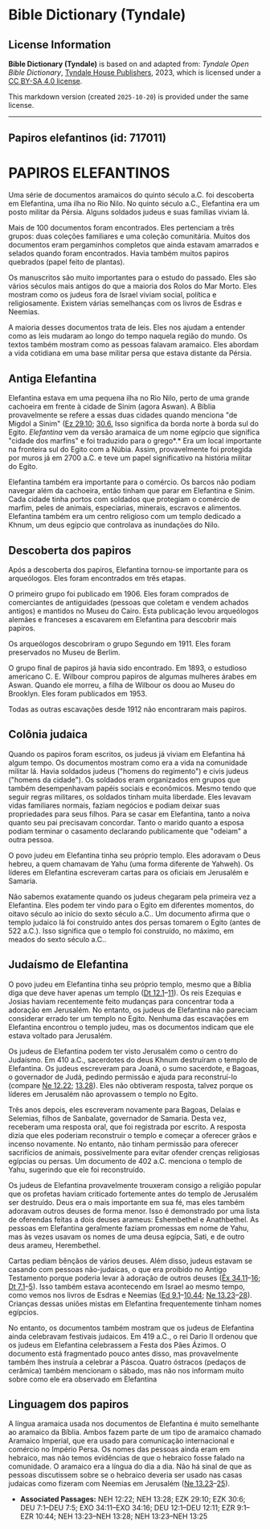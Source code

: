 # Bible Dictionary (Tyndale)

## License Information

**Bible Dictionary (Tyndale)** is based on and adapted from: _Tyndale Open Bible Dictionary_, [Tyndale House Publishers](https://tyndaleopenresources.com/), 2023, which is licensed under a [CC BY-SA 4.0 license](https://creativecommons.org/licenses/by-sa/4.0/legalcode.en).

This markdown version (created `2025-10-20`) is provided under the same license.



--------------------------------

## Papiros elefantinos (id: 717011)

PAPIROS ELEFANTINOS
===================

Uma série de documentos aramaicos do quinto século a.C. foi descoberta em Elefantina, uma ilha no Rio Nilo. No quinto século a.C., Elefantina era um posto militar da Pérsia. Alguns soldados judeus e suas famílias viviam lá.

Mais de 100 documentos foram encontrados. Eles pertenciam a três grupos: duas coleções familiares e uma coleção comunitária. Muitos dos documentos eram pergaminhos completos que ainda estavam amarrados e selados quando foram encontrados. Havia também muitos papiros quebrados (papel feito de plantas).

Os manuscritos são muito importantes para o estudo do passado. Eles são vários séculos mais antigos do que a maioria dos Rolos do Mar Morto. Eles mostram como os judeus fora de Israel viviam social, política e religiosamente. Existem várias semelhanças com os livros de Esdras e Neemias.

A maioria desses documentos trata de leis. Eles nos ajudam a entender como as leis mudaram ao longo do tempo naquela região do mundo. Os textos também mostram como as pessoas falavam aramaico. Eles abordam a vida cotidiana em uma base militar persa que estava distante da Pérsia.

Antiga Elefantina
-----------------

Elefantina estava em uma pequena ilha no Rio Nilo, perto de uma grande cachoeira em frente à cidade de Sinim (agora Aswan). A Bíblia provavelmente se refere a essas duas cidades quando menciona "de Migdol a Sinim" ([Ez 29\.10](https://ref.ly/Ezek29:10); [30\.6\.](https://ref.ly/Ezek30:6) Isso significa da borda norte à borda sul do Egito. *Elefantina* vem da versão aramaica de um nome egípcio que significa "cidade dos marfins" e foi traduzido para o grego*.* Era um local importante na fronteira sul do Egito com a Núbia. Assim, provavelmente foi protegida por muros já em 2700 a.C. e teve um papel significativo na história militar do Egito.

Elefantina também era importante para o comércio. Os barcos não podiam navegar além da cachoeira, então tinham que parar em Elefantina e Sinim. Cada cidade tinha portos com soldados que protegiam o comércio de marfim, peles de animais, especiarias, minerais, escravos e alimentos. Elefantina também era um centro religioso com um templo dedicado a Khnum, um deus egípcio que controlava as inundações do Nilo.

Descoberta dos papiros
----------------------

Após a descoberta dos papiros, Elefantina tornou\-se importante para os arqueólogos. Eles foram encontrados em três etapas.

O primeiro grupo foi publicado em 1906\. Eles foram comprados de comerciantes de antiguidades (pessoas que coletam e vendem achados antigos) e mantidos no Museu do Cairo. Esta publicação levou arqueólogos alemães e franceses a escavarem em Elefantina para descobrir mais papiros.

Os arqueólogos descobriram o grupo Segundo em 1911\. Eles foram preservados no Museu de Berlim.

O grupo final de papiros já havia sido encontrado. Em 1893, o estudioso americano C. E. Wilbour comprou papiros de algumas mulheres árabes em Aswan. Quando ele morreu, a filha de Wilbour os doou ao Museu do Brooklyn. Eles foram publicados em 1953\.

Todas as outras escavações desde 1912 não encontraram mais papiros.

Colônia judaica
---------------

Quando os papiros foram escritos, os judeus já viviam em Elefantina há algum tempo. Os documentos mostram como era a vida na comunidade militar lá. Havia soldados judeus ("homens do regimento") e civis judeus ("homens da cidade"). Os soldados eram organizados em grupos que também desempenhavam papéis sociais e econômicos. Mesmo tendo que seguir regras militares, os soldados tinham muita liberdade. Eles levavam vidas familiares normais, faziam negócios e podiam deixar suas propriedades para seus filhos. Para se casar em Elefantina, tanto a noiva quanto seu pai precisavam concordar. Tanto o marido quanto a esposa podiam terminar o casamento declarando publicamente que "odeiam" a outra pessoa.

O povo judeu em Elefantina tinha seu próprio templo. Eles adoravam o Deus hebreu, a quem chamavam de Yahu (uma forma diferente de Yahweh). Os líderes em Elefantina escreveram cartas para os oficiais em Jerusalém e Samaria.

Não sabemos exatamente quando os judeus chegaram pela primeira vez a Elefantina. Eles podem ter vindo para o Egito em diferentes momentos, do oitavo século ao início do sexto século a.C.. Um documento afirma que o templo judaico lá foi construído antes dos persas tomarem o Egito (antes de 522 a.C.). Isso significa que o templo foi construído, no máximo, em meados do sexto século a.C..

Judaísmo de Elefantina
----------------------

O povo judeu em Elefantina tinha seu próprio templo, mesmo que a Bíblia diga que deve haver apenas um templo ([Dt 12\.1](https://ref.ly/Deut12:1-Deut12:11)–[11](https://ref.ly/Deut12:1-Deut12:11)). Os reis Ezequias e Josias haviam recentemente feito mudanças para concentrar toda a adoração em Jerusalém. No entanto, os judeus de Elefantina não pareciam considerar errado ter um templo no Egito. Nenhuma das escavações em Elefantina encontrou o templo judeu, mas os documentos indicam que ele estava voltado para Jerusalém.

Os judeus de Elefantina podem ter visto Jerusalém como o centro do Judaísmo. Em 410 a.C., sacerdotes do deus Khnum destruíram o templo de Elefantina. Os judeus escreveram para Joanã, o sumo sacerdote, e Bagoas, o governador de Judá, pedindo permissão e ajuda para reconstruí\-lo (compare [Ne 12\.22](https://ref.ly/Neh12:22); [13\.28](https://ref.ly/Neh13:28)). Eles não obtiveram resposta, talvez porque os líderes em Jerusalém não aprovassem o templo no Egito.

Três anos depois, eles escreveram novamente para Bagoas, Delaías e Selemias, filhos de Sanbalate, governador de Samaria. Desta vez, receberam uma resposta oral, que foi registrada por escrito. A resposta dizia que eles poderiam reconstruir o templo e começar a oferecer grãos e incenso novamente. No entanto, não tinham permissão para oferecer sacrifícios de animais, possivelmente para evitar ofender crenças religiosas egípcias ou persas. Um documento de 402 a.C. menciona o templo de Yahu, sugerindo que ele foi reconstruído.

Os judeus de Elefantina provavelmente trouxeram consigo a religião popular que os profetas haviam criticado fortemente antes do templo de Jerusalém ser destruído. Deus era o mais importante em sua fé, mas eles também adoravam outros deuses de forma menor. Isso é demonstrado por uma lista de oferendas feitas a dois deuses arameus: Eshembethel e Anathbethel. As pessoas em Elefantina geralmente faziam promessas em nome de Yahu, mas às vezes usavam os nomes de uma deusa egípcia, Sati, e de outro deus arameu, Herembethel.

Cartas pediam bênçãos de vários deuses. Além disso, judeus estavam se casando com pessoas não\-judaicas, o que era proibido no Antigo Testamento porque poderia levar à adoração de outros deuses ([Êx 34\.11](https://ref.ly/Exod34:11-Exod34:16)–[16](https://ref.ly/Exod34:11-Exod34:16); [Dt 7\.1](https://ref.ly/Deut7:1-Deut7:5)–[5](https://ref.ly/Deut7:1-Deut7:5)). Isso também estava acontecendo em Israel ao mesmo tempo, como vemos nos livros de Esdras e Neemias ([Ed 9\.1](https://ref.ly/Ezra9:1-Ezra10:44)–[10\.44](https://ref.ly/Ezra9:1-Ezra10:44); [Ne 13\.23](https://ref.ly/Neh13:23-Neh13:28)–[28](https://ref.ly/Neh13:23-Neh13:28)). Crianças dessas uniões mistas em Elefantina frequentemente tinham nomes egípcios.

No entanto, os documentos também mostram que os judeus de Elefantina ainda celebravam festivais judaicos. Em 419 a.C., o rei Dario II ordenou que os judeus em Elefantina celebrassem a Festa dos Pães Ázimos. O documento está fragmentado pouco antes disso, mas provavelmente também lhes instruía a celebrar a Páscoa. Quatro óstracos (pedaços de cerâmica) também mencionam o sábado, mas não nos informam muito sobre como ele era observado em Elefantina

Linguagem dos papiros
---------------------

A língua aramaica usada nos documentos de Elefantina é muito semelhante ao aramaico da Bíblia. Ambos fazem parte de um tipo de aramaico chamado Aramaico Imperial, que era usado para comunicação internacional e comércio no Império Persa. Os nomes das pessoas ainda eram em hebraico, mas não temos evidências de que o hebraico fosse falado na comunidade. O aramaico era a língua do dia a dia. Não há sinal de que as pessoas discutissem sobre se o hebraico deveria ser usado nas casas judaicas como fizeram com Neemias em Jerusalém ([Ne 13\.23](https://ref.ly/Neh13:23-Neh13:25)–[25](https://ref.ly/Neh13:23-Neh13:25)).

* **Associated Passages:** NEH 12:22; NEH 13:28; EZK 29:10; EZK 30:6; DEU 7:1–DEU 7:5; EXO 34:11–EXO 34:16; DEU 12:1–DEU 12:11; EZR 9:1–EZR 10:44; NEH 13:23–NEH 13:28; NEH 13:23–NEH 13:25

